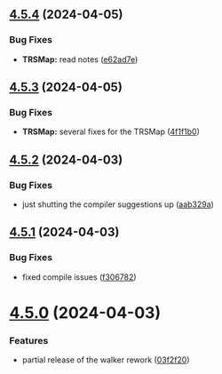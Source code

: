 ## [4.5.4](https://github.com/Torwent/SRL-T/compare/v4.5.3...v4.5.4) (2024-04-05)


### Bug Fixes

* **TRSMap:** read notes ([e62ad7e](https://github.com/Torwent/SRL-T/commit/e62ad7e6fae12e0d5dc987a98cea02e58bd33c04))



## [4.5.3](https://github.com/Torwent/SRL-T/compare/v4.5.2...v4.5.3) (2024-04-05)


### Bug Fixes

* **TRSMap:** several fixes for the TRSMap ([4f1f1b0](https://github.com/Torwent/SRL-T/commit/4f1f1b0ea8daa6d621ec6105d190a07fd645d03d))



## [4.5.2](https://github.com/Torwent/SRL-T/compare/v4.5.1...v4.5.2) (2024-04-03)


### Bug Fixes

* just shutting the compiler suggestions up ([aab329a](https://github.com/Torwent/SRL-T/commit/aab329ad34edafbc7269762654d29b26a3183b95))



## [4.5.1](https://github.com/Torwent/SRL-T/compare/v4.5.0...v4.5.1) (2024-04-03)


### Bug Fixes

* fixed compile issues ([f306782](https://github.com/Torwent/SRL-T/commit/f306782eea20a0881e88fb6fbbb4158ed1960585))



# [4.5.0](https://github.com/Torwent/SRL-T/compare/v4.4.6...v4.5.0) (2024-04-03)


### Features

* partial release of the walker rework ([03f2f20](https://github.com/Torwent/SRL-T/commit/03f2f20e127b904317eba5de88e10f68902bb038))



